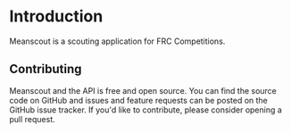 # Introduction

Meanscout is a scouting application for FRC Competitions. 


## Contributing

Meanscout and the API is free and open source. You can find the source code on GitHub and issues and feature requests can be posted on the GitHub issue tracker. If you'd like to contribute, please consider opening a pull request.